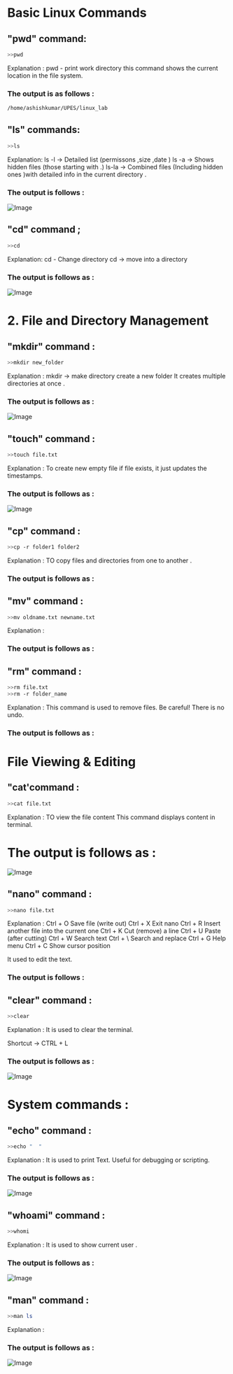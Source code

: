 # Basic Linux Commands
## "pwd" command:

```bash
>>pwd
```

Explanation : 
pwd - print work directory 
this command shows the current location in the file system. 


### The output is as follows :
```bash
/home/ashishkumar/UPES/linux_lab
```

## "ls" commands:

```bash
>>ls 
```

Explanation: 
ls -l  -> Detailed list (permissons ,size ,date )
ls -a  -> Shows hidden files (those starting with .)
ls-la  -> Combined files (Including hidden ones )with detailed info in the current directory . 


### The output is follows :
![Image](<Screenshot from 2025-08-13 13-30-37.png>)


## "cd" command ;

```bash
>>cd
```
Explanation:
cd - Change directory 
cd -> move into a directory 




### The output is follows as : 
![Image](<Screenshot from 2025-08-18 14-43-47-1.png>)


# 2. File and Directory Management 

## "mkdir" command :

```bash 
>>mkdir new_folder 
```
Explanation : 
mkdir -> make directory 
create a new folder 
It creates multiple directories at once .

### The output is follows as :
![Image](<Screenshot from 2025-08-18 15-48-24.png>)


## "touch" command : 
```bash 
>>touch file.txt 
```
Explanation :
To create new empty file 
if file exists, it just updates the timestamps. 

### The output is follows as : 
![Image](<Screenshot from 2025-08-18 16-06-44.png>)

## "cp" command : 
```bash 
>>cp -r folder1 folder2 
```
Explanation : 
TO copy files and directories from one to another .

### The output is follows as :




## "mv" command :
```bash 
>>mv oldname.txt newname.txt 
```
Explanation : 


### The output is follows as :




## "rm" command : 
```bash 
>>rm file.txt 
>>rm -r folder_name 
```


Explanation :
This command is used to remove files.
Be careful! There is no undo.

### The output is follows as :



# File Viewing & Editing 

## "cat'command :

```bash
>>cat file.txt 
```
Explanation : 
TO view the file content 
This command displays content in terminal.



# The output is follows as : 
![Image](<Screenshot from 2025-08-18 20-33-55.png>)




## "nano" command : 

```bash 
>>nano file.txt 
```
Explanation : 
Ctrl + O	Save file (write out)
Ctrl + X	Exit nano
Ctrl + R	Insert another file into the current one
Ctrl + K	Cut (remove) a line
Ctrl + U	Paste (after cutting)
Ctrl + W	Search text
Ctrl + \	Search and replace
Ctrl + G	Help menu
Ctrl + C	Show cursor position

It used to edit the text.


### The output is follows : 



## "clear" command : 

```bash 
>>clear 
```

Explanation : 
It is used to clear the terminal.

Shortcut -> CTRL + L 
  

### The output is follows as : 
![Image](<Screenshot from 2025-08-18 20-48-31.png>)


# System commands : 


## "echo" command : 
```bash 
>>echo "  "
```
Explanation : 
It is used to print Text. 
 Useful for debugging or scripting. 

 ### The output is follows as :
![Image](<Screenshot from 2025-08-18 20-58-08-1.png>)

## "whoami" command : 

```bash 
>>whomi 
```

Explanation : 
It is used to show current user . 

### The output is follows as : 
![Image](<Screenshot from 2025-08-18 21-04-19.png>)

## "man" command :

```bash 
>>man ls 
```

Explanation : 

### The output is follows as : 
![Image](<Screenshot from 2025-08-18 21-08-15.png>)

## 






